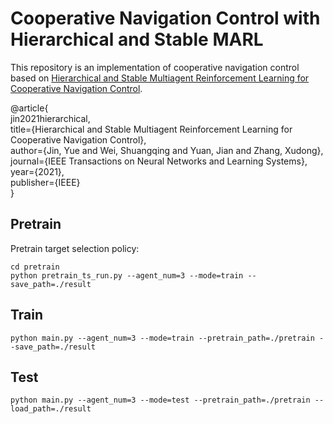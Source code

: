 # Cooperative Navigation Control with Hierarchical and Stable MARL

This repository is an implementation of cooperative navigation control based on [Hierarchical and Stable Multiagent Reinforcement
Learning for Cooperative Navigation Control](https://ieeexplore.ieee.org/abstract/document/9466421).

@article{  
  jin2021hierarchical,  
  title={Hierarchical and Stable Multiagent Reinforcement Learning for Cooperative Navigation Control},  
  author={Jin, Yue and Wei, Shuangqing and Yuan, Jian and Zhang, Xudong},  
  journal={IEEE Transactions on Neural Networks and Learning Systems},  
  year={2021},  
  publisher={IEEE}  
}

## Pretrain
Pretrain target selection policy:
 
```
cd pretrain
python pretrain_ts_run.py --agent_num=3 --mode=train --save_path=./result
```

## Train

```
python main.py --agent_num=3 --mode=train --pretrain_path=./pretrain --save_path=./result
```

## Test

```
python main.py --agent_num=3 --mode=test --pretrain_path=./pretrain --load_path=./result
```
